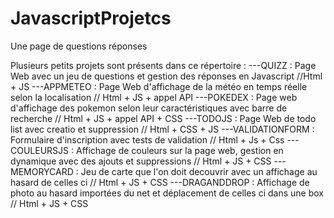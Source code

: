 # JavascriptProjetcs
Une page de questions réponses

Plusieurs petits projets sont présents dans ce répertoire :
---QUIZZ : Page Web avec un jeu de questions et gestion des réponses en Javascript //Html + JS
---APPMETEO : Page Web d'affichage de la météo en temps réelle selon la localisation // Html + JS + appel API
---POKEDEX : Page web d'affichage des pokemon selon leur caractéristiques avec barre de recherche // Html + JS + appel API + CSS
---TODOJS : Page Web de todo list avec creatio et suppression // Html + CSS + JS
---VALIDATIONFORM : Formulaire d'inscription avec tests de validation // Html + Js + Css
---COULEURSJS : Affichage de couleurs sur la page web, gestion en dynamique avec des ajouts et suppressions // Html + JS + CSS
---MEMORYCARD : Jeu de carte que l'on doit decouvrir avec un affichage au hasard de celles ci // Html + JS + CSS
---DRAGANDDROP : Affichage de photo au hasard importées du net et déplacement de celles ci dans une box // Html + JS + CSS


